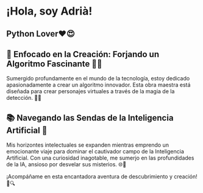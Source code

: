 # ¡Hola, soy Adrià!

## Python Lover❤️😍

## 💫 Enfocado en la Creación: Forjando un Algoritmo Fascinante 🧠🎨

Sumergido profundamente en el mundo de la tecnología, estoy dedicado apasionadamente a crear un algoritmo innovador. Esta obra maestra está diseñada para crear personajes virtuales a través de la magia de la detección. 🌈✨

## 📚 Navegando las Sendas de la Inteligencia Artificial 🚀

Mis horizontes intelectuales se expanden mientras emprendo un emocionante viaje para dominar el cautivador campo de la Inteligencia Artificial. Con una curiosidad inagotable, me sumerjo en las profundidades de la IA, ansioso por desvelar sus misterios. 🌐🤖

¡Acompáñame en esta encantadora aventura de descubrimiento y creación! 🌟🔍


<!--
**Luqueee/Luqueee** is a ✨ _special_ ✨ repository because its `README.md` (this file) appears on your GitHub profile.

Here are some ideas to get you started:

- 🔭 I’m currently working on ...
- 🌱 I’m currently learning ...
- 👯 I’m looking to collaborate on ...
- 🤔 I’m looking for help with ...
- 💬 Ask me about ...
- 📫 How to reach me: ...
- 😄 Pronouns: ...
- ⚡ Fun fact: ...
-->
